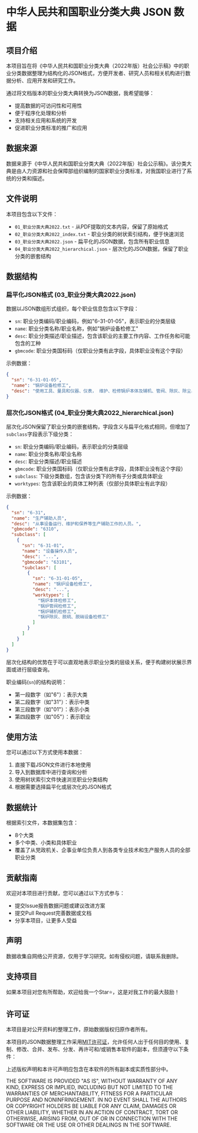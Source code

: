 # 中华人民共和国职业分类大典 JSON 数据

## 项目介绍

本项目旨在将《中华人民共和国职业分类大典（2022年版）社会公示稿》中的职业分类数据整理为结构化的JSON格式，方便开发者、研究人员和相关机构进行数据分析、应用开发和研究工作。

通过将文档版本的职业分类大典转换为JSON数据，我希望能够：

- 提高数据的可访问性和可用性
- 便于程序化处理和分析
- 支持相关应用和系统的开发
- 促进职业分类标准的推广和应用

## 数据来源

数据来源于《中华人民共和国职业分类大典（2022年版）社会公示稿》。该分类大典是由人力资源和社会保障部组织编制的国家职业分类标准，对我国职业进行了系统的分类和描述。

## 文件说明

本项目包含以下文件：

- `01_职业分类大典2022.txt` - 从PDF提取的文本内容，保留了原始格式
- `02_职业分类大典2022_index.txt` - 职业分类的树状索引结构，便于快速浏览
- `03_职业分类大典2022.json` - 扁平化的JSON数据，包含所有职业信息
- `04_职业分类大典2022_hierarchical.json` - 层次化的JSON数据，保留了职业分类的嵌套结构

## 数据结构

### 扁平化JSON格式 (03_职业分类大典2022.json)

数据以JSON数组形式组织，每个职业信息包含以下字段：

- `sn`: 职业分类编码/职业编码，例如"6-31-01-05"，表示职业的分类层级
- `name`: 职业分类名称/职业名称，例如"锅炉设备检修工"
- `desc`: 职业分类描述/职业描述，包含该职业的主要工作内容、工作任务和可能包含的工种
- `gbmcode`: 职业分类国标码（仅职业分类有此字段，具体职业没有这个字段）

示例数据：

```json
{
  "sn": "6-31-01-05",
  "name": "锅炉设备检修工",
  "desc": "使用工具、量具和仪器、仪表， 维护、检修锅炉本体及辅机、管阀、除灰、除尘、脱硫、脱硝等设备及系统的人员。主要工作任务： 1.准备工器具和设备解体前的装配记录； 2.解体、检查、清理锅炉本体、磨煤机等主辅设备； 3.检测、修复、更换设备零部件； 4.装配锅炉主、辅设备； 5.进行锅炉整体水压试验、辅机试运行， 处理缺陷； 6.检查、验收检修后的设备； 7.采集运行数据， 分析、判断设备状况； 8.填写锅炉检修、试验记录， 编写技术总结报告。本职业包含但不限于下列工种：锅炉本体检修工锅炉管阀检修工锅炉辅机检修工锅炉除灰、脱硫、脱硝设备检修工"
}
```

### 层次化JSON格式 (04_职业分类大典2022_hierarchical.json)

层次化JSON保留了职业分类的嵌套结构，字段含义与扁平化格式相同，但增加了`subclass`字段表示下级分类：

- `sn`: 职业分类编码/职业编码，表示职业的分类层级
- `name`: 职业分类名称/职业名称
- `desc`: 职业分类描述/职业描述
- `gbmcode`: 职业分类国标码（仅职业分类有此字段，具体职业没有这个字段）
- `subclass`: 下级分类数组，包含该分类下的所有子分类或具体职业
- `worktypes`: 包含该职业的具体工种列表（仅部分具体职业有此字段）

示例数据：

```json
{
  "sn": "6-31",
  "name": "生产辅助人员",
  "desc": "从事设备运行、维护和保养等生产辅助工作的人员。",
  "gbmcode": "6310",
  "subclass": [
    {
      "sn": "6-31-01",
      "name": "设备操作人员",
      "desc": "...",
      "gbmcode": "63101",
      "subclass": [
        {
          "sn": "6-31-01-05",
          "name": "锅炉设备检修工",
          "desc": "...",
          "worktypes": [
            "锅炉本体检修工",
            "锅炉管阀检修工",
            "锅炉辅机检修工",
            "锅炉除灰、脱硫、脱硝设备检修工"
          ]
        }
      ]
    }
  ]
}
```

层次化结构的优势在于可以直观地表示职业分类的层级关系，便于构建树状展示界面或进行层级查询。

职业编码(`sn`)的结构说明：
- 第一段数字（如"6"）：表示大类
- 第二段数字（如"31"）：表示中类
- 第三段数字（如"01"）：表示小类
- 第四段数字（如"05"）：表示职业

## 使用方法

您可以通过以下方式使用本数据：

1. 直接下载JSON文件进行本地使用
2. 导入到数据库中进行查询和分析
3. 使用树状索引文件快速浏览职业分类结构
4. 根据需要选择扁平化或层次化的JSON格式

## 数据统计

根据索引文件，本数据集包含：
- 8个大类
- 多个中类、小类和具体职业
- 覆盖了从党政机关、企事业单位负责人到各类专业技术和生产服务人员的全部职业分类

## 贡献指南

欢迎对本项目进行贡献，您可以通过以下方式参与：

- 提交Issue报告数据问题或建议改进方案
- 提交Pull Request完善数据或文档
- 分享本项目，让更多人受益

## 声明

数据收集自网络公开资源，仅用于学习研究。如有侵权问题，请联系我删除。

## 支持项目

如果本项目对您有所帮助，欢迎给我一个Star⭐，这是对我工作的最大鼓励！

## 许可证

本项目是对公开资料的整理工作，原始数据版权归原作者所有。

本项目的JSON数据整理工作采用[MIT许可证](https://opensource.org/licenses/MIT)，允许任何人出于任何目的使用、复制、修改、合并、发布、分发、再许可和/或销售本软件的副本，但须遵守以下条件：

上述版权声明和本许可声明应包含在本软件的所有副本或实质性部分中。

THE SOFTWARE IS PROVIDED "AS IS", WITHOUT WARRANTY OF ANY KIND, EXPRESS OR IMPLIED, INCLUDING BUT NOT LIMITED TO THE WARRANTIES OF MERCHANTABILITY, FITNESS FOR A PARTICULAR PURPOSE AND NONINFRINGEMENT. IN NO EVENT SHALL THE AUTHORS OR COPYRIGHT HOLDERS BE LIABLE FOR ANY CLAIM, DAMAGES OR OTHER LIABILITY, WHETHER IN AN ACTION OF CONTRACT, TORT OR OTHERWISE, ARISING FROM, OUT OF OR IN CONNECTION WITH THE SOFTWARE OR THE USE OR OTHER DEALINGS IN THE SOFTWARE.
